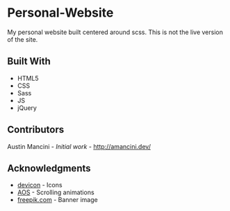 # Personal-Website
My personal website built centered around scss. This is not the live version of the site.

## Built With
*	HTML5
*	CSS
*	Sass
*	JS
* jQuery

## Contributors
Austin Mancini - *Initial work* - http://amancini.dev/

## Acknowledgments
* [devicon](https://github.com/konpa/devicon/) - Icons
* [AOS](https://github.com/michalsnik/aos) - Scrolling animations
* [freepik.com](https://www.freepik.com/free-photos-vectors/background) - Banner image
